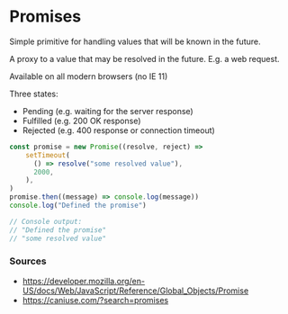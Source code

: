 # Promises

Simple primitive for handling values that will be known in the future.

A proxy to a value that may be resolved in the future. E.g. a web request.

Available on all modern browsers (no IE 11)

Three states:
- Pending (e.g. waiting for the server response)
- Fulfilled (e.g. 200 OK response)
- Rejected (e.g. 400 response or connection timeout)


```js
const promise = new Promise((resolve, reject) =>
    setTimeout(
      () => resolve("some resolved value"),
      2000,
    ),
)
promise.then((message) => console.log(message))
console.log("Defined the promise")

// Console output:
// "Defined the promise"
// "some resolved value"
```


### Sources
- https://developer.mozilla.org/en-US/docs/Web/JavaScript/Reference/Global_Objects/Promise
- https://caniuse.com/?search=promises